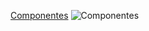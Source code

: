 [Componentes](https://drive.google.com/file/d/1-p3UmYE5jsLc49PTpBDGjk-wq5Pqh4yX/view?usp=sharing)
![Componentes](https://drive.google.com/file/d/1-p3UmYE5jsLc49PTpBDGjk-wq5Pqh4yX/view?usp=sharing)

